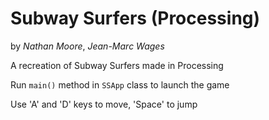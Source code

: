# Subway Surfers (Processing)
by *Nathan Moore*, *Jean-Marc Wages*

A recreation of Subway Surfers made in Processing

Run `main()` method in `SSApp` class to launch the game

Use 'A' and 'D' keys to move, 'Space' to jump

